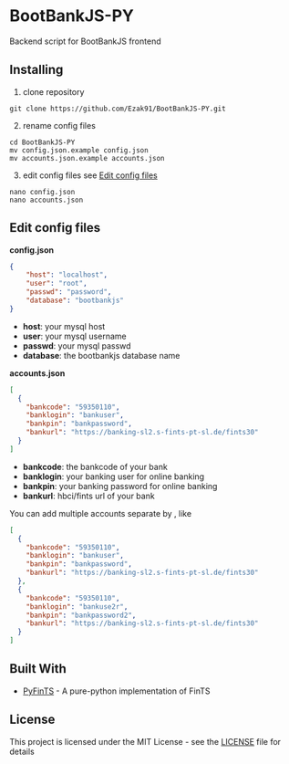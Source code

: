 # BootBankJS-PY
Backend script for BootBankJS frontend

## Installing
1. clone repository
```shell
git clone https://github.com/Ezak91/BootBankJS-PY.git
```  
2. rename config files
```shell
cd BootBankJS-PY
mv config.json.example config.json
mv accounts.json.example accounts.json
```
3. edit config files see [Edit config files](#edit-config-files)
```shell
nano config.json
nano accounts.json
```

## Edit config files
**config.json**
```json
{
    "host": "localhost",
    "user": "root",
    "passwd": "password",
    "database": "bootbankjs"
}
```
* **host**: your mysql host
* **user**: your mysql username
* **passwd**: your mysql passwd
* **database**: the bootbankjs database name

**accounts.json**
```json
[
  {
    "bankcode": "59350110",
    "banklogin": "bankuser",
    "bankpin": "bankpassword",
    "bankurl": "https://banking-sl2.s-fints-pt-sl.de/fints30"
  }
]
```
* **bankcode**: the bankcode of your bank
* **banklogin**: your banking user for online banking
* **bankpin**: your banking password for online banking
* **bankurl**: hbci/fints url of your bank

You can add multiple accounts separate by , like
```json
[
  {
    "bankcode": "59350110",
    "banklogin": "bankuser",
    "bankpin": "bankpassword",
    "bankurl": "https://banking-sl2.s-fints-pt-sl.de/fints30"
  },
  {
    "bankcode": "59350110",
    "banklogin": "bankuse2r",
    "bankpin": "bankpassword2",
    "bankurl": "https://banking-sl2.s-fints-pt-sl.de/fints30"
  }  
]
```

## Built With
* [PyFinTS](https://github.com/raphaelm/python-fints) - A pure-python implementation of FinTS

## License
This project is licensed under the MIT License - see the [LICENSE](LICENSE) file for details
